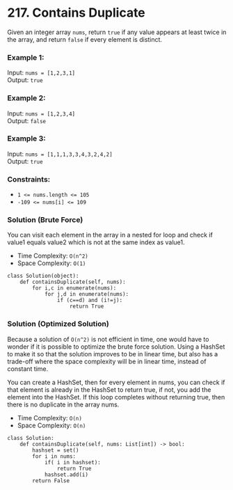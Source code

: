 # 217. Contains Duplicate
Given an integer array `nums`, return `true` if any value appears at least twice in the array, and return `false` if every element is distinct.

### Example 1:

Input: `nums = [1,2,3,1]`\
Output: `true`
### Example 2:

Input: `nums = [1,2,3,4]`\
Output: `false`
### Example 3:

Input: `nums = [1,1,1,3,3,4,3,2,4,2]`\
Output: `true`

### Constraints:

- `1 <= nums.length <= 105`
- `-109 <= nums[i] <= 109`

### Solution (Brute Force)
You can visit each element in the array in a nested for loop and check if value1 equals value2 which is not at the same index as value1.
- Time Complexity: `O(n^2)`
- Space Complexity: `O(1)`
```
class Solution(object):
    def containsDuplicate(self, nums):
        for i,c in enumerate(nums):
            for j,d in enumerate(nums):
                if (c==d) and (i!=j):
                    return True
```

### Solution (Optimized Solution)
Because a solution of `O(n^2)` is not efficient in time, one would have to wonder if it is possible to optimize the brute force solution. Using a HashSet to make it so that the solution improves to be in linear time, but also has a trade-off where the space complexity will be in linear time, instead of constant time.

You can create a HashSet, then for every element in nums, you can check if that element is already in the HashSet to return true, if not, you add the element into the HashSet. If this loop completes without returning true, then there is no duplicate in the array nums.
- Time Complexity: `O(n)`
- Space Complexity: `O(n)`
```
class Solution:
    def containsDuplicate(self, nums: List[int]) -> bool:
        hashset = set()
        for i in nums:
            if( i in hashset):
                return True
            hashset.add(i)
        return False
```
        
